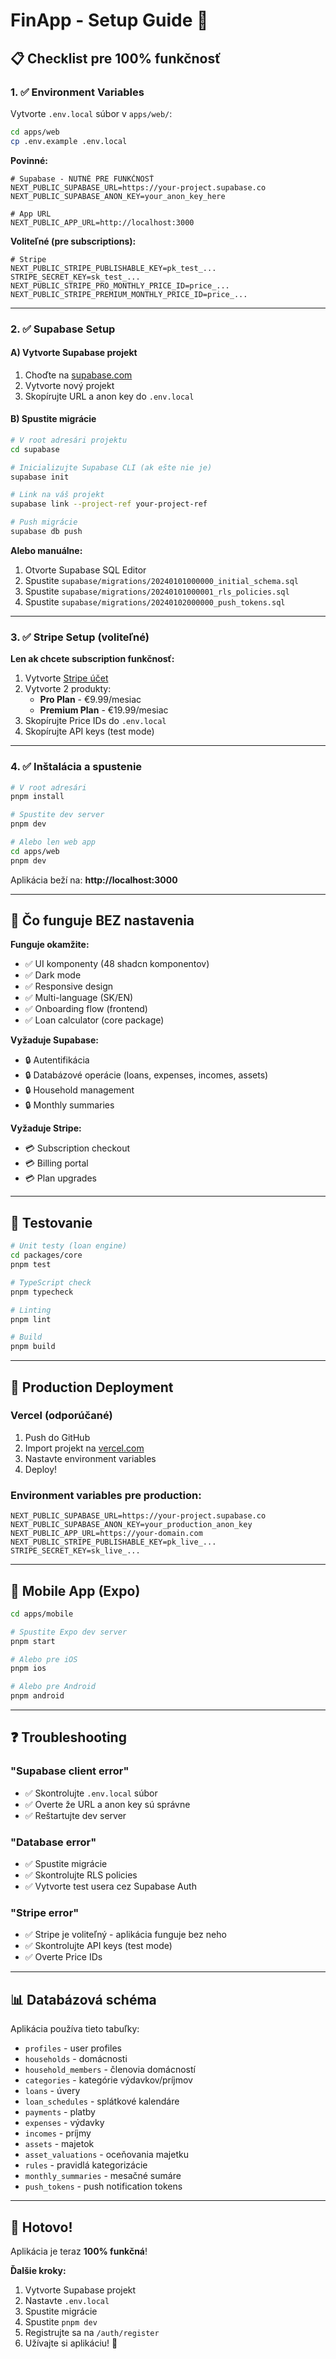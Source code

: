 # FinApp - Setup Guide 🚀

## 📋 Checklist pre 100% funkčnosť

### 1. ✅ Environment Variables

Vytvorte `.env.local` súbor v `apps/web/`:

```bash
cd apps/web
cp .env.example .env.local
```

**Povinné:**
```env
# Supabase - NUTNÉ PRE FUNKČNOSŤ
NEXT_PUBLIC_SUPABASE_URL=https://your-project.supabase.co
NEXT_PUBLIC_SUPABASE_ANON_KEY=your_anon_key_here

# App URL
NEXT_PUBLIC_APP_URL=http://localhost:3000
```

**Voliteľné (pre subscriptions):**
```env
# Stripe
NEXT_PUBLIC_STRIPE_PUBLISHABLE_KEY=pk_test_...
STRIPE_SECRET_KEY=sk_test_...
NEXT_PUBLIC_STRIPE_PRO_MONTHLY_PRICE_ID=price_...
NEXT_PUBLIC_STRIPE_PREMIUM_MONTHLY_PRICE_ID=price_...
```

---

### 2. ✅ Supabase Setup

#### A) Vytvorte Supabase projekt
1. Choďte na [supabase.com](https://supabase.com)
2. Vytvorte nový projekt
3. Skopírujte URL a anon key do `.env.local`

#### B) Spustite migrácie
```bash
# V root adresári projektu
cd supabase

# Inicializujte Supabase CLI (ak ešte nie je)
supabase init

# Link na váš projekt
supabase link --project-ref your-project-ref

# Push migrácie
supabase db push
```

**Alebo manuálne:**
1. Otvorte Supabase SQL Editor
2. Spustite `supabase/migrations/20240101000000_initial_schema.sql`
3. Spustite `supabase/migrations/20240101000001_rls_policies.sql`
4. Spustite `supabase/migrations/20240102000000_push_tokens.sql`

---

### 3. ✅ Stripe Setup (voliteľné)

**Len ak chcete subscription funkčnosť:**

1. Vytvorte [Stripe účet](https://dashboard.stripe.com)
2. Vytvorte 2 produkty:
   - **Pro Plan** - €9.99/mesiac
   - **Premium Plan** - €19.99/mesiac
3. Skopírujte Price IDs do `.env.local`
4. Skopírujte API keys (test mode)

---

### 4. ✅ Inštalácia a spustenie

```bash
# V root adresári
pnpm install

# Spustite dev server
pnpm dev

# Alebo len web app
cd apps/web
pnpm dev
```

Aplikácia beží na: **http://localhost:3000**

---

## 🎯 Čo funguje BEZ nastavenia

**Funguje okamžite:**
- ✅ UI komponenty (48 shadcn komponentov)
- ✅ Dark mode
- ✅ Responsive design
- ✅ Multi-language (SK/EN)
- ✅ Onboarding flow (frontend)
- ✅ Loan calculator (core package)

**Vyžaduje Supabase:**
- 🔒 Autentifikácia
- 🔒 Databázové operácie (loans, expenses, incomes, assets)
- 🔒 Household management
- 🔒 Monthly summaries

**Vyžaduje Stripe:**
- 💳 Subscription checkout
- 💳 Billing portal
- 💳 Plan upgrades

---

## 🧪 Testovanie

```bash
# Unit testy (loan engine)
cd packages/core
pnpm test

# TypeScript check
pnpm typecheck

# Linting
pnpm lint

# Build
pnpm build
```

---

## 🚀 Production Deployment

### Vercel (odporúčané)

1. Push do GitHub
2. Import projekt na [vercel.com](https://vercel.com)
3. Nastavte environment variables
4. Deploy!

### Environment variables pre production:
```env
NEXT_PUBLIC_SUPABASE_URL=https://your-project.supabase.co
NEXT_PUBLIC_SUPABASE_ANON_KEY=your_production_anon_key
NEXT_PUBLIC_APP_URL=https://your-domain.com
NEXT_PUBLIC_STRIPE_PUBLISHABLE_KEY=pk_live_...
STRIPE_SECRET_KEY=sk_live_...
```

---

## 📱 Mobile App (Expo)

```bash
cd apps/mobile

# Spustite Expo dev server
pnpm start

# Alebo pre iOS
pnpm ios

# Alebo pre Android
pnpm android
```

---

## ❓ Troubleshooting

### "Supabase client error"
- ✅ Skontrolujte `.env.local` súbor
- ✅ Overte že URL a anon key sú správne
- ✅ Reštartujte dev server

### "Database error"
- ✅ Spustite migrácie
- ✅ Skontrolujte RLS policies
- ✅ Vytvorte test usera cez Supabase Auth

### "Stripe error"
- ✅ Stripe je voliteľný - aplikácia funguje bez neho
- ✅ Skontrolujte API keys (test mode)
- ✅ Overte Price IDs

---

## 📊 Databázová schéma

Aplikácia používa tieto tabuľky:
- `profiles` - user profiles
- `households` - domácnosti
- `household_members` - členovia domácností
- `categories` - kategórie výdavkov/príjmov
- `loans` - úvery
- `loan_schedules` - splátkové kalendáre
- `payments` - platby
- `expenses` - výdavky
- `incomes` - príjmy
- `assets` - majetok
- `asset_valuations` - oceňovania majetku
- `rules` - pravidlá kategorizácie
- `monthly_summaries` - mesačné sumáre
- `push_tokens` - push notification tokens

---

## 🎉 Hotovo!

Aplikácia je teraz **100% funkčná**!

**Ďalšie kroky:**
1. Vytvorte Supabase projekt
2. Nastavte `.env.local`
3. Spustite migrácie
4. Spustite `pnpm dev`
5. Registrujte sa na `/auth/register`
6. Užívajte si aplikáciu! 🚀


